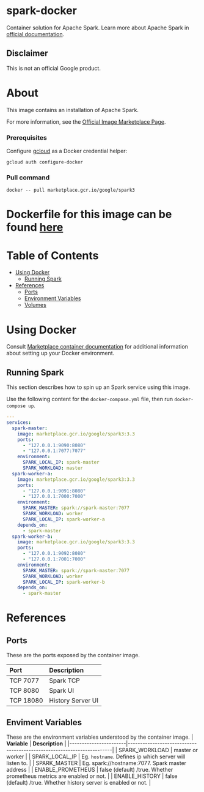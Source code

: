 # spark-docker

Container solution for Apache Spark.
Learn more about Apache Spark in [official documentation](https://spark.apache.org/).

## Disclaimer

This is not an official Google product.

# <a name="about"></a>About

This image contains an installation of Apache Spark.

For more information, see the
[Official Image Marketplace Page](https://console.cloud.google.com/marketplace/product/google/spark3).

### Prerequisites

Configure [gcloud](https://cloud.google.com/sdk/gcloud/) as a Docker credential helper:

```shell
gcloud auth configure-docker
```
### Pull command

```shell
docker -- pull marketplace.gcr.io/google/spark3
```
Dockerfile for this image can be found [here](https://github.com/GoogleCloudPlatform/click-to-deploy/tree/master/docker/spark/3/debian11/3.3/)
=======

# <a name="table-of-contents"></a>Table of Contents
* [Using Docker](#using-docker)
  * [Running Spark](#running-spark)
* [References](#references)
  * [Ports](#references-ports)
  * [Environment Variables](#references-environment-variables)
  * [Volumes](#references-volumes)


# <a name="using-docker"></a>Using Docker

Consult [Marketplace container documentation](https://cloud.google.com/marketplace/docs/container-images)
for additional information about setting up your Docker environment.

## <a name="running-spark-docker"></a>Running Spark

This section describes how to spin up an Spark service using this image.

Use the following content for the `docker-compose.yml` file, then run `docker-compose up`.

```yaml
---
services:
  spark-master:
    image: marketplace.gcr.io/google/spark3:3.3
    ports:
      - "127.0.0.1:9090:8080"
      - "127.0.0.1:7077:7077"
    environment:
      SPARK_LOCAL_IP: spark-master
      SPARK_WORKLOAD: master
  spark-worker-a:
    image: marketplace.gcr.io/google/spark3:3.3
    ports:
      - "127.0.0.1:9091:8080"
      - "127.0.0.1:7000:7000"
    environment:
      SPARK_MASTER: spark://spark-master:7077
      SPARK_WORKLOAD: worker
      SPARK_LOCAL_IP: spark-worker-a
    depends_on:
      - spark-master
  spark-worker-b:
    image: marketplace.gcr.io/google/spark3:3.3
    ports:
      - "127.0.0.1:9092:8080"
      - "127.0.0.1:7001:7000"
    environment:
      SPARK_MASTER: spark://spark-master:7077
      SPARK_WORKLOAD: worker
      SPARK_LOCAL_IP: spark-worker-b
    depends_on:
      - spark-master
```

# <a name="references"></a>References

## <a name="references-ports"></a>Ports

These are the ports exposed by the container image.

| **Port**  | **Description**    |
| :-------  | :----------------- |
| TCP 7077  | Spark TCP          |
| TCP 8080  | Spark UI           |
| TCP 18080 | History Server UI  |

## <a name="references-environment-variables"></a>Enviment Variables

These are the environment variables understood by the container image.
| **Variable**          | **Description**                                                       |
|-----------------------|-----------------------------------------------------------------------|
| SPARK_WORKLOAD        | master or worker                                                      |
| SPARK_LOCAL_IP        | Eg. `hostname`. Defines ip which server will listen to.               |
| SPARK_MASTER          | Eg. spark://hostname:7077. Spark master address                       |
| ENABLE_PROMETHEUS     | false (default) /true. Whether prometheus metrics are enabled or not. |
| ENABLE_HISTORY        | false (default) /true. Whether history server is enabled or not.      |
